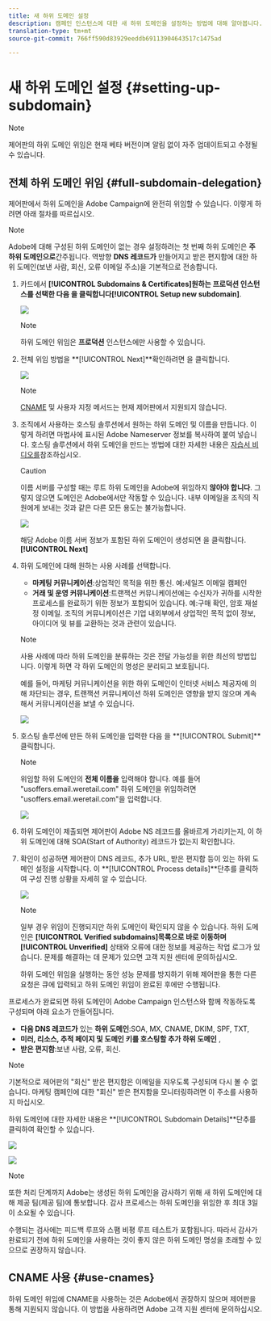 ```yaml
---
title: 새 하위 도메인 설정
description: 캠페인 인스턴스에 대한 새 하위 도메인을 설정하는 방법에 대해 알아봅니다.
translation-type: tm+mt
source-git-commit: 766ff590d83929eeddb69113904643517c1475ad

---
```



# 새 하위 도메인 설정 {#setting-up-subdomain}

>[!NOTE]
>
>제어판의 하위 도메인 위임은 현재 베타 버전이며 알림 없이 자주 업데이트되고 수정될 수 있습니다.

## 전체 하위 도메인 위임 {#full-subdomain-delegation}

제어판에서 하위 도메인을 Adobe Campaign에 완전히 위임할 수 있습니다. 이렇게 하려면 아래 절차를 따르십시오.

>[!NOTE]
>
>Adobe에 대해 구성된 하위 도메인이 없는 경우 설정하려는 첫 번째 하위 도메인은 **주 하위 도메인으로**간주됩니다.
>역방향 **DNS 레코드가** 만들어지고 받은 편지함에 대한 하위 도메인(보낸 사람, 회신, 오류 이메일 주소)을 기본적으로 전송합니다.

1. 카드에서 **[!UICONTROL Subdomains & Certificates]**원하는 프로덕션 인스턴스를 선택한 다음 을 클릭합니다**[!UICONTROL Setup new subdomain]**.

   ![](assets/subdomain1.png)

   >[!NOTE]
   >
   >하위 도메인 위임은 **프로덕션** 인스턴스에만 사용할 수 있습니다.

1. 전체 위임 방법을 **[!UICONTROL Next]**확인하려면 을 클릭합니다.

   ![](assets/subdomain3.png)

   >[!NOTE]
   >
   >[CNAME](#use-cnames) 및 사용자 지정 메서드는 현재 제어판에서 지원되지 않습니다.

1. 조직에서 사용하는 호스팅 솔루션에서 원하는 하위 도메인 및 이름을 만듭니다. 이렇게 하려면 마법사에 표시된 Adobe Nameserver 정보를 복사하여 붙여 넣습니다. 호스팅 솔루션에서 하위 도메인을 만드는 방법에 대한 자세한 내용은 [자습서 비디오를](https://video.tv.adobe.com/v/30175?captions=kor)참조하십시오.

   >[!CAUTION]
   >
   >이름 서버를 구성할 때는 루트 하위 도메인을 Adobe에 위임하지 **않아야 합니다**. 그렇지 않으면 도메인은 Adobe에서만 작동할 수 있습니다. 내부 이메일을 조직의 직원에게 보내는 것과 같은 다른 모든 용도는 불가능합니다.

   ![](assets/subdomain4.png)

   해당 Adobe 이름 서버 정보가 포함된 하위 도메인이 생성되면 을 클릭합니다. **[!UICONTROL Next]**

1. 하위 도메인에 대해 원하는 사용 사례를 선택합니다.

   * **마케팅 커뮤니케이션**:상업적인 목적을 위한 통신. 예:세일즈 이메일 캠페인
   * **거래 및 운영 커뮤니케이션**:트랜잭션 커뮤니케이션에는 수신자가 귀하를 시작한 프로세스를 완료하기 위한 정보가 포함되어 있습니다. 예:구매 확인, 암호 재설정 이메일. 조직의 커뮤니케이션은 기업 내외부에서 상업적인 목적 없이 정보, 아이디어 및 뷰를 교환하는 것과 관련이 있습니다.
   >[!NOTE]
   >
   >사용 사례에 따라 하위 도메인을 분류하는 것은 전달 가능성을 위한 최선의 방법입니다. 이렇게 하면 각 하위 도메인의 명성은 분리되고 보호됩니다.
   >
   >예를 들어, 마케팅 커뮤니케이션을 위한 하위 도메인이 인터넷 서비스 제공자에 의해 차단되는 경우, 트랜잭션 커뮤니케이션 하위 도메인은 영향을 받지 않으며 계속해서 커뮤니케이션을 보낼 수 있습니다.

   ![](assets/subdomain5.png)

1. 호스팅 솔루션에 만든 하위 도메인을 입력한 다음 을 **[!UICONTROL Submit]**클릭합니다.

   >[!NOTE]
   >
   > 위임할 하위 도메인의 **전체 이름을** 입력해야 합니다. 예를 들어 &quot;usoffers.email.weretail.com&quot; 하위 도메인을 위임하려면 &quot;usoffers.email.weretail.com&quot;을 입력합니다.

   ![](assets/subdomain6.png)

1. 하위 도메인이 제출되면 제어판이 Adobe NS 레코드를 올바르게 가리키는지, 이 하위 도메인에 대해 SOA(Start of Authority) 레코드가 없는지 확인합니다.

1. 확인이 성공하면 제어판이 DNS 레코드, 추가 URL, 받은 편지함 등이 있는 하위 도메인 설정을 시작합니다. 이 **[!UICONTROL Process details]**단추를 클릭하여 구성 진행 상황을 자세히 알 수 있습니다.

   ![](assets/subdomain7.png)

   >[!NOTE]
   >
   >일부 경우 위임이 진행되지만 하위 도메인이 확인되지 않을 수 있습니다. 하위 도메인은 **[!UICONTROL Verified subdomains]**목록으로 바로 이동하며**[!UICONTROL Unverified]** 상태와 오류에 대한 정보를 제공하는 작업 로그가 있습니다. 문제를 해결하는 데 문제가 있으면 고객 지원 센터에 문의하십시오.
   >
   >하위 도메인 위임을 실행하는 동안 성능 문제를 방지하기 위해 제어판을 통한 다른 요청은 큐에 입력되고 하위 도메인 위임이 완료된 후에만 수행됩니다.

프로세스가 완료되면 하위 도메인이 Adobe Campaign 인스턴스와 함께 작동하도록 구성되며 아래 요소가 만들어집니다.

* **다음 DNS 레코드가** 있는 **하위 도메인**:SOA, MX, CNAME, DKIM, SPF, TXT,
* **미러, 리소스, 추적 페이지 및 도메인 키를 호스팅할 추가 하위 도메인** ,
* **받은 편지함**:보낸 사람, 오류, 회신.

>[!NOTE]
>
>기본적으로 제어판의 &quot;회신&quot; 받은 편지함은 이메일을 지우도록 구성되며 다시 볼 수 없습니다. 마케팅 캠페인에 대한 &quot;회신&quot; 받은 편지함을 모니터링하려면 이 주소를 사용하지 마십시오.


하위 도메인에 대한 자세한 내용은 **[!UICONTROL Subdomain Details]**단추를 클릭하여 확인할 수 있습니다.

![](assets/subdomain_details_general.png)

![](assets/subdomains_details_senderinfo.png)

>[!NOTE]
>
>또한 처리 단계까지 Adobe는 생성된 하위 도메인을 감사하기 위해 새 하위 도메인에 대해 제공 팀(제공 팀)에 통보합니다. 감사 프로세스는 하위 도메인을 위임한 후 최대 3일이 소요될 수 있습니다.
>
>수행되는 검사에는 피드백 루프와 스팸 비평 루프 테스트가 포함됩니다. 따라서 감사가 완료되기 전에 하위 도메인을 사용하는 것이 좋지 않은 하위 도메인 명성을 초래할 수 있으므로 권장하지 않습니다.

## CNAME 사용 {#use-cnames}

하위 도메인 위임에 CNAME을 사용하는 것은 Adobe에서 권장하지 않으며 제어판을 통해 지원되지 않습니다. 이 방법을 사용하려면 Adobe 고객 지원 센터에 문의하십시오.
